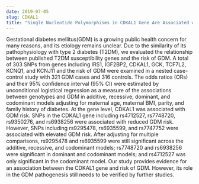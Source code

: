 ```yaml
---
date: 2019-07-05
slug: CDKAL1
title: "Single Nucleotide Polymorphisms in CDKAL1 Gene Are Associated with Risk of Gestational Diabetes Mellitus in Chinese Population."
---
```

Gestational diabetes mellitus(GDM) is a growing public health concern for many reasons, and its etiology remains unclear. Due to the similarity of its pathophysiology with type 2 diabetes (T2DM), we evaluated the relationship between published T2DM susceptibility genes and the risk of GDM. A total of 303 SNPs from genes including IRS1, IGF2BP2, CDKAL1, GCK, TCF7L2, KCNQ1, and KCNJ11 and the risk of GDM were examined in a nested case-control study with 321 GDM cases and 316 controls. The odds ratios (ORs) and their 95% conﬁdence interval (95% CI) were estimated by unconditional logistical regression as a measure of the associations between genotypes and GDM in additive, recessive, dominant, and codominant models adjusting for maternal age, maternal BMI, parity, and family history of diabetes. At the gene level, CDKAL1 was associated with GDM risk. SNPs in the CDKAL1 gene including rs4712527, rs7748720, rs9350276, and rs6938256 were associated with reduced GDM risk. However, SNPs including rs9295478, rs6935599, and rs7747752 were associated with elevated GDM risk. After adjusting for multiple comparisons, rs9295478 and rs6935599 were still signiﬁcant across the additive, recessive, and codominant models; rs7748720 and rs6938256 were signiﬁcant in dominant and codominant models; and rs4712527 was only signiﬁcant in the codominant model. Our study provides evidence for an association between the CDKAL1 gene and risk of GDM. However, its role in the GDM pathogenesis still needs to be veriﬁed by further studies.
